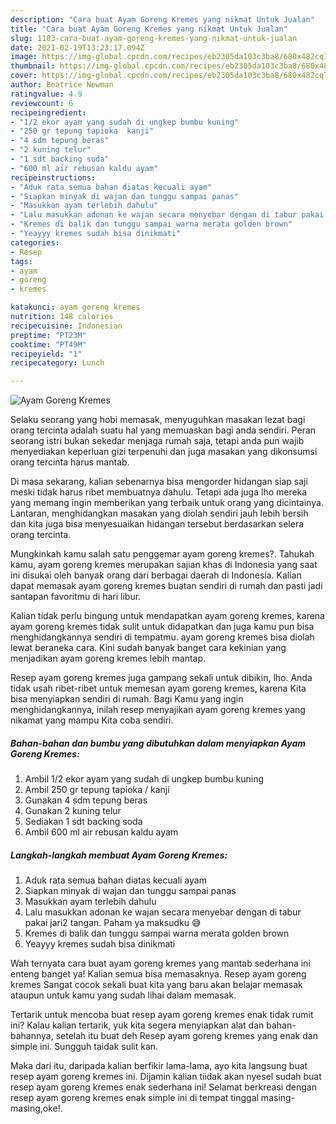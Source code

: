 ```yaml
---
description: "Cara buat Ayam Goreng Kremes yang nikmat Untuk Jualan"
title: "Cara buat Ayam Goreng Kremes yang nikmat Untuk Jualan"
slug: 1183-cara-buat-ayam-goreng-kremes-yang-nikmat-untuk-jualan
date: 2021-02-19T13:23:17.094Z
image: https://img-global.cpcdn.com/recipes/eb2305da103c3ba8/680x482cq70/ayam-goreng-kremes-foto-resep-utama.jpg
thumbnail: https://img-global.cpcdn.com/recipes/eb2305da103c3ba8/680x482cq70/ayam-goreng-kremes-foto-resep-utama.jpg
cover: https://img-global.cpcdn.com/recipes/eb2305da103c3ba8/680x482cq70/ayam-goreng-kremes-foto-resep-utama.jpg
author: Beatrice Newman
ratingvalue: 4.9
reviewcount: 6
recipeingredient:
- "1/2 ekor ayam yang sudah di ungkep bumbu kuning"
- "250 gr tepung tapioka  kanji"
- "4 sdm tepung beras"
- "2 kuning telur"
- "1 sdt backing soda"
- "600 ml air rebusan kaldu ayam"
recipeinstructions:
- "Aduk rata semua bahan diatas kecuali ayam"
- "Siapkan minyak di wajan dan tunggu sampai panas"
- "Masukkan ayam terlebih dahulu"
- "Lalu masukkan adonan ke wajan secara menyebar dengan di tabur pakai jari2 tangan. Paham ya maksudku 😅"
- "Kremes di balik dan tunggu sampai warna merata golden brown"
- "Yeayyy kremes sudah bisa dinikmati"
categories:
- Resep
tags:
- ayam
- goreng
- kremes

katakunci: ayam goreng kremes 
nutrition: 148 calories
recipecuisine: Indonesian
preptime: "PT23M"
cooktime: "PT49M"
recipeyield: "1"
recipecategory: Lunch

---
```



![Ayam Goreng Kremes](https://img-global.cpcdn.com/recipes/eb2305da103c3ba8/680x482cq70/ayam-goreng-kremes-foto-resep-utama.jpg)

Selaku seorang yang hobi memasak, menyuguhkan masakan lezat bagi orang tercinta adalah suatu hal yang memuaskan bagi anda sendiri. Peran seorang istri bukan sekedar menjaga rumah saja, tetapi anda pun wajib menyediakan keperluan gizi terpenuhi dan juga masakan yang dikonsumsi orang tercinta harus mantab.

Di masa  sekarang, kalian sebenarnya bisa mengorder hidangan siap saji meski tidak harus ribet membuatnya dahulu. Tetapi ada juga lho mereka yang memang ingin memberikan yang terbaik untuk orang yang dicintainya. Lantaran, menghidangkan masakan yang diolah sendiri jauh lebih bersih dan kita juga bisa menyesuaikan hidangan tersebut berdasarkan selera orang tercinta. 



Mungkinkah kamu salah satu penggemar ayam goreng kremes?. Tahukah kamu, ayam goreng kremes merupakan sajian khas di Indonesia yang saat ini disukai oleh banyak orang dari berbagai daerah di Indonesia. Kalian dapat memasak ayam goreng kremes buatan sendiri di rumah dan pasti jadi santapan favoritmu di hari libur.

Kalian tidak perlu bingung untuk mendapatkan ayam goreng kremes, karena ayam goreng kremes tidak sulit untuk didapatkan dan juga kamu pun bisa menghidangkannya sendiri di tempatmu. ayam goreng kremes bisa diolah lewat beraneka cara. Kini sudah banyak banget cara kekinian yang menjadikan ayam goreng kremes lebih mantap.

Resep ayam goreng kremes juga gampang sekali untuk dibikin, lho. Anda tidak usah ribet-ribet untuk memesan ayam goreng kremes, karena Kita bisa menyiapkan sendiri di rumah. Bagi Kamu yang ingin menghidangkannya, inilah resep menyajikan ayam goreng kremes yang nikamat yang mampu Kita coba sendiri.

<!--inarticleads1-->

##### Bahan-bahan dan bumbu yang dibutuhkan dalam menyiapkan Ayam Goreng Kremes:

1. Ambil 1/2 ekor ayam yang sudah di ungkep bumbu kuning
1. Ambil 250 gr tepung tapioka / kanji
1. Gunakan 4 sdm tepung beras
1. Gunakan 2 kuning telur
1. Sediakan 1 sdt backing soda
1. Ambil 600 ml air rebusan kaldu ayam




<!--inarticleads2-->

##### Langkah-langkah membuat Ayam Goreng Kremes:

1. Aduk rata semua bahan diatas kecuali ayam
1. Siapkan minyak di wajan dan tunggu sampai panas
1. Masukkan ayam terlebih dahulu
1. Lalu masukkan adonan ke wajan secara menyebar dengan di tabur pakai jari2 tangan. Paham ya maksudku 😅
1. Kremes di balik dan tunggu sampai warna merata golden brown
1. Yeayyy kremes sudah bisa dinikmati




Wah ternyata cara buat ayam goreng kremes yang mantab sederhana ini enteng banget ya! Kalian semua bisa memasaknya. Resep ayam goreng kremes Sangat cocok sekali buat kita yang baru akan belajar memasak ataupun untuk kamu yang sudah lihai dalam memasak.

Tertarik untuk mencoba buat resep ayam goreng kremes enak tidak rumit ini? Kalau kalian tertarik, yuk kita segera menyiapkan alat dan bahan-bahannya, setelah itu buat deh Resep ayam goreng kremes yang enak dan simple ini. Sungguh taidak sulit kan. 

Maka dari itu, daripada kalian berfikir lama-lama, ayo kita langsung buat resep ayam goreng kremes ini. Dijamin kalian tiidak akan nyesel sudah buat resep ayam goreng kremes enak sederhana ini! Selamat berkreasi dengan resep ayam goreng kremes enak simple ini di tempat tinggal masing-masing,oke!.

